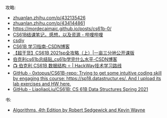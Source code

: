 攻略:
* [zhuanlan.zhihu.com/p/432135426](https://zhuanlan.zhihu.com/p/432135426)
* [zhuanlan.zhihu.com/p/434144861](https://zhuanlan.zhihu.com/p/434144861)
* https://mordecaimaic.github.io/posts/cs61b-0/
* [CS61B结课笔记，感想，以及资源 - 哔哩哔哩](https://www.bilibili.com/read/cv18985812/)
* [csdiy](https://csdiy.wiki/%E6%95%B0%E6%8D%AE%E7%BB%93%E6%9E%84%E4%B8%8E%E7%AE%97%E6%B3%95/CS61B/?h=cs61)
* [CS61B 学习指南-CSDN博客](https://blog.csdn.net/li12ji34an/article/details/105821558)
* [【超干货】CS61B 2021sp全攻略（上）|一亩三分地公开课版](https://www.1point3acres.com/bbs/thread-908806-1-1.html)
* [伯克利cs61b总结贴\_cs61b学完什么水平-CSDN博客](https://blog.csdn.net/qq_45698833/article/details/116300847)
* [📺 伯克利 CS61B 数据结构 ⭐️ | HackWay技术学习路线](https://hackway.org/docs/cs/freshman/datastructure/cs61b)
* [GitHub - 0xtopus/CS61B-repo: Trying to get some intuitive coding skill by engaging this course: https://sp18.datastructur.es/. And I upload its lab exercises and HW here.](https://github.com/0xtopus/CS61B-repo)
* [GitHub - LiaoliaoLiu/CS61B: CS 61B Data Structures Spring 2021](https://github.com/LiaoliaoLiu/CS61B/)

书:
* [Algorithms, 4th Edition by Robert Sedgewick and Kevin Wayne](https://algs4.cs.princeton.edu/home/)